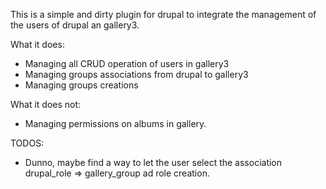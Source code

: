This is a simple and dirty plugin for drupal to integrate the management of the users of drupal an gallery3.


What it does:
- Managing all CRUD operation of users in gallery3
- Managing groups associations from drupal to gallery3
- Managing groups creations

What it does not:
- Managing permissions on albums in gallery.


TODOS:
- Dunno, maybe find a way to let the user select the association drupal_role => gallery_group ad role creation.
